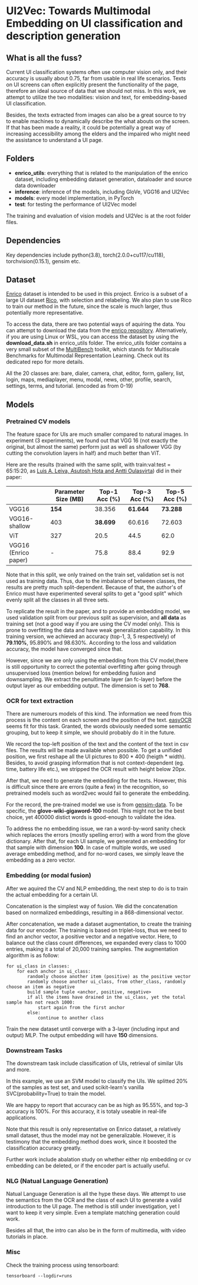 # UI2Vec: Towards Multimodal Embedding on UI classification and description generation

## What is all the fuss?

Current UI classification systems often use computer vision only, and their accuracy is usually about 0.75, far from usable in real life scenarios. Texts on UI screens can often explicitly present the functionality of the page, therefore an ideal source of data that we should not miss. In this work, we attempt to utilize the two modalities: vision and text, for embedding-based UI classification.

Besides, the texts extracted from images can also be a great source to try to enable machines to dynamically describe the what abouts on the screen. If that has been made a reality, it could be potentially a great way of increasing accessibility among the elders and the impaired who might need the assistance to understand a UI page.

## Folders

- **enrico_utils**: everything that is related to the manipulation of the enrico dataset, including embedding dataset generation, dataloader and source data downloader
- **inference**: inference of the models, including GloVe, VGG16 and UI2Vec
- **models**: every model implementation, in PyTorch
- **test**: for testing the performance of UI2Vec model

The training and evaluation of vision models and UI2Vec is at the root folder files.

## Dependencies

Key dependencies include python(3.8), torch(2.0.0+cu117/cu118), torchvision(0.15.1), gensim etc.

## Dataset

[Enrico](https://github.com/luileito/enrico) dataset is intended to be used in this project. Enrico is a subset of a large UI dataset [Rico](https://interactionmining.org/rico), with selection and relabeling. We also plan to use Rico to train our method in the future, since the scale is much larger, thus potentially more representative.

To access the data, there are two potential ways of aquiring the data. You can attempt to download the data from the [enrico repository](https://github.com/luileito/enrico). Alternatively, if you are using Linux or WSL, you can access the dataset by using the **download_data.sh** in enrico_utils folder. The enrico_utils folder contains a very small subset of the [MultiBench](https://github.com/pliang279/MultiBench) toolkit, which stands for Multiscale Benchmarks for Multimodal Representation Learning. Check out its dedicated repo for more details.

All the 20 classes are: bare, dialer, camera, chat, editor, form, gallery, list, login, maps, mediaplayer, menu, modal, news, other, profile, search, settings, terms, and tutorial. (encoded as from 0-19)

## Models

### Pretrained CV models

The feature space for UIs are much smaller compared to natural images. In experiment (3 experiments), we found out that VGG 16 (not exactly the original, but almost the same) perform just as well as shallower VGG (by cutting the convolution layers in half) and much better than ViT.

Here are the results (trained with the same split, with train:val:test = 65:15:20, as [Luis A. Leiva, Asutosh Hota and Antti Oulasvirta](https://userinterfaces.aalto.fi/enrico/)) did in their paper:

|                      | Parameter Size (MB) | Top-1 Acc (%) | Top-3 Acc (%) | Top-5 Acc (%) |
| -------------------- | ------------------- | ------------- | ------------- | ------------- |
| VGG16                | **154**             | 38.356        | **61.644**    | **73.288**    |
| VGG16-shallow        | 403                 | **38.699**    | 60.616        | 72.603        |
| ViT                  | 327                 | 20.5          | 44.5          | 62.0          |
| VGG16 (Enrico paper) | -                   | 75.8          | 88.4          | 92.9          |

Note that in this split, we only trained on the train set, validation set is not used as training data. Thus, due to the imbalance of between classes, the results are pretty much split-dependent. Because of that, the author's of Enrico must have experimented several splits to get a "good split" which evenly split all the classes in all three sets.

To replicate the result in the paper, and to provide an embedding model, we used validation split from our previous split as supervision, and **all data** as training set (not a good way if you are using the CV model only). This is prone to overfitting the data and have weak generalization capability. In this training version, we achieved an accuracy (top-1, 3, 5 respectively) of **79.110%**, 95.890% and 98.630%. According to the loss and validation accuracy, the model have converged since that.

However, since we are only using the embedding from this CV model,there is still opportunity to correct the potential overfitting after going through unsupervised loss (mention below) for embedding fusion and downsampling. We extract the penultimate layer (an fc-layer) before the output layer as our embedding output. The dimension is set to **768**.

### OCR for text extraction

There are numerours models of this kind. The information we need from this process is the content on each screen and the position of the text. [easyOCR](https://github.com/JaidedAI/EasyOCR) seems fit for this task. Granted, the words obviously needed some semantic grouping, but to keep it simple, we should probably do it in the future.

We record the top-left position of the text and the content of the text in csv files. The results will be made available when possible. To get a unifided position, we first reshape all the UI pictures to 800 * 400 (heigth * width). Besides, to avoid grasping information that is not context-dependent (eg. time, battery life etc.), we stripped the OCR result with height below 20px.

After that, we need to generate the embedding for the texts. However, this is difficult since there are errors (quite a few) in the recognition, so pretrained models such as word2vec would fail to generate the embedding.

For the record, the pre-trained model we use is from [gensim-data](https://github.com/RaRe-Technologies/gensim-data). To be specific, the **glove-wiki-gigaword-100** model. This might not be the best choice, yet 400000 distict words is good-enough to validate the idea.

To address the no embedding issue, we ran a word-by-word sanity check which replaces the errors (mostly spelling error) with a word from the glove dictionary. After that, for each UI sample, we generated an embedding for that sample with dimension **100**. In case of multiple words, we used average embedding method, and for no-word cases, we simply leave the embedding as a zero vector.

### Embedding (or modal fusion)

After we aquired the CV and NLP embedding, the next step to do is to train the actual embedding for a certain UI.

Concatenation is the simplest way of fusion. We did the concatenation based on normalized embeddings, resulting in a 868-dimensional vector.

After concatenation, we made a dataset augmentation, to create the training data for our encoder. The training is based on triplet-loss, thus we need to find an anchor vector, a positive vector and a negative vector. Here, to balance out the class count differences, we expanded every class to 1000 entries, making it a total of 20,000 training samples. The augmentation algorithm is as follow:

```pseudocode
for ui_class in classes:
	for each anchor in ui_class:
		randomly choose another item (positive) as the positive vector
		randomly choose another ui_class, from other_class, randomly choose an item as negative
		build sample tuple <anchor, positive, negative>
		if all the items have drained in the ui_class, yet the total sample has not reach 1000:
			start again from the first anchor
		else:
			continue to another class
```

Train the new dataset until converge with a 3-layer (including input and output) MLP. The output embedding will have **150** dimensions.

### Downstream Tasks

The downstream task include classification of UIs, retrieval of similar UIs and more.

In this example, we use an SVM model to classify the UIs. We splitted 20% of the samples as test set, and used scikit-learn's vanilla SVC(probability=True) to train the model.

We are happy to report that accuracy can be as high as 95.55%, and top-3 accuracy is 100%. For this accuracy, it is totaly useable in real-life applications.

Note that this result is only representative on Enrico dataset, a relatively small dataset, thus the model may not be generalizable. However, it is testimony that the embedding method does work, since it boosted the classification accuracy greatly.

Further work include abalation study on whether either nlp embedding or cv embedding can be deleted, or if the encoder part is actually useful.

### NLG (Natual Language Generation)

Natual Language Generation is all the hype these days. We attempt to use the semantics from the OCR and the class of each UI to generate a valid introduction to the UI page. The method is still under investigation, yet I want to keep it very simple. Even a template matching generation could work.

Besides all that, the intro can also be in the form of multimedia, with video tutorials in place.

### Misc

Check the training process using tensorboard:

```
tensorboard --logdir=runs
```

